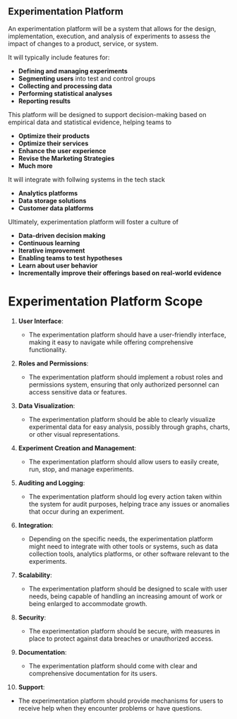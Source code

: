## Experimentation Platform

An experimentation platform will be a system that allows for the design, implementation, execution, and analysis of experiments to assess the impact of changes to a product, service, or system. 

It will typically include features for:

- **Defining and managing experiments**
- **Segmenting users** into test and control groups
- **Collecting and processing data**
- **Performing statistical analyses**
- **Reporting results**

This platform will be designed to support decision-making based on empirical data and statistical evidence, helping teams to  

- **Optimize their products**
- **Optimize their services**
- **Enhance the user experience**
- **Revise the Marketing Strategies**
- **Much more**

It will integrate with follwing systems in the tech stack

- **Analytics platforms**
- **Data storage solutions**
- **Customer data platforms**

Ultimately, experimentation platform will foster a culture of
- **Data-driven decision making**
- **Continuous learning**
- **Iterative improvement**
- **Enabling teams to test hypotheses**
- **Learn about user behavior**
- **Incrementally improve their offerings based on real-world evidence**


# Experimentation Platform Scope

1. **User Interface**: 
   - The experimentation platform should have a user-friendly interface, making it easy to navigate while offering comprehensive functionality.

2. **Roles and Permissions**: 
   - The experimentation platform should implement a robust roles and permissions system, ensuring that only authorized personnel can access sensitive data or features.

3. **Data Visualization**: 
   - The experimentation platform should be able to clearly visualize experimental data for easy analysis, possibly through graphs, charts, or other visual representations.

4. **Experiment Creation and Management**: 
   - The experimentation platform should allow users to easily create, run, stop, and manage experiments.

5. **Auditing and Logging**: 
   - The experimentation platform should log every action taken within the system for audit purposes, helping trace any issues or anomalies that occur during an experiment.

6. **Integration**: 
   - Depending on the specific needs, the experimentation platform might need to integrate with other tools or systems, such as data collection tools, analytics platforms, or other software relevant to the experiments.

7. **Scalability**: 
   - The experimentation platform should be designed to scale with user needs, being capable of handling an increasing amount of work or being enlarged to accommodate growth.

8. **Security**: 
   - The experimentation platform should be secure, with measures in place to protect against data breaches or unauthorized access.

9. **Documentation**: 
   - The experimentation platform should come with clear and comprehensive documentation for its users.
  
10. **Support**:
   - The experimentation platform should provide mechanisms for users to receive help when they encounter problems or have questions.


